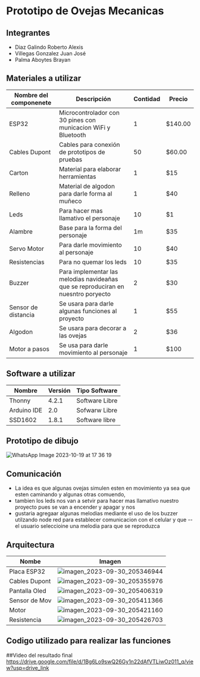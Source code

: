 # Prototipo de Ovejas Mecanicas
## Integrantes
- Diaz Galindo Roberto Alexis
- Villegas Gonzalez Juan José
- Palma Aboytes Brayan 
## Materiales a utilizar
|Nombre del componenete|Descripción|Contidad|Precio|
|-|-|-|-|
|ESP32|Microcontrolador con 30 pines con municacion WiFi y Bluetooth|1|$140.00|
|Cables Dupont|Cables para conexión de prototipos de pruebas|50|$60.00|
|Carton|Material para elaborar herramientas|1|$15|
|Relleno|Material de algodon para darle forma al muñeco|1|$40|
|Leds|Para hacer mas llamativo el personaje|10|$1|
|Alambre|Base para la forma del personaje|1m|$35|
|Servo Motor|Para darle movimiento al personaje|10|$40|
|Resistencias|Para no quemar los leds|10|$35|
|Buzzer| Para implementar las melodias navideañas que se reproduciran en nuesntro poryecto|2|$30|
|Sensor de distancia| Se usara para darle algunas funciones al proyecto|1|$55|
|Algodon|Se usara para decorar a las ovejas|2|$36|
|Motor a pasos| Se usa para darle movimiento al personaje|1|$100|
## Software a utilizar
|Nombre|Versión|Tipo Software|
|-|-|-|
|Thonny|4.2.1|Software Libre|
|Arduino IDE|2.0|Sofwarw Libre|
|SSD1602|1.8.1|Software libre|
## Prototipo de dibujo
![WhatsApp Image 2023-10-19 at 17 36 19](https://github.com/juanvg263/PersonajeNav/assets/146272821/a27f6870-98dd-48ea-8678-13352ebd78c5)
## Comunicación
- La idea es que algunas ovejas simulen esten en movimiento ya sea que esten caminando y algunas otras comuendo,
- tambien los leds nos van a setvir para hacer mas llamativo nuestro proyecto pues se van a encender y apagar y nos
- gustaria agregaar algunas melodias mediante el uso de los buzzer utilzando node red para establecer comunicacion con el celular y que --el usuario seleccioine una melodia para que se reproduzca
## Arquitectura
|Nombe|Imagen|
|-|-|
|Placa ESP32|![imagen_2023-09-30_205346944](https://github.com/juanvg263/PersonajeNav/assets/146272821/fc70d8c5-c175-4754-94a6-f6ebdc5c0c1c)
|Cables Dupont|![imagen_2023-09-30_205355976](https://github.com/juanvg263/PersonajeNav/assets/146272821/198eef47-0f79-4dfb-b73a-0c9897a9b554)|
|Pantalla Oled|![imagen_2023-09-30_205406319](https://github.com/juanvg263/PersonajeNav/assets/146272821/bfdb835d-8917-48d0-8522-e4d1a9cb176f)|
|Sensor de Mov|![imagen_2023-09-30_205411366](https://github.com/juanvg263/PersonajeNav/assets/146272821/1a6c7e30-fc71-4220-80bb-1673882ecf88)|
|Motor|![imagen_2023-09-30_205421160](https://github.com/juanvg263/PersonajeNav/assets/146272821/cf23bb08-6137-48f2-b77b-537179317355)|
|Resistencia|![imagen_2023-09-30_205426703](https://github.com/juanvg263/PersonajeNav/assets/146272821/fd8d6652-01ec-4894-972b-c758d93d7cb7)|
## Codigo utilizado para realizar las funciones 

##Video del resultado final
https://drive.google.com/file/d/1Bg6Lo9swQ26Gy1n22dAfVTLiwOz011_q/view?usp=drive_link

